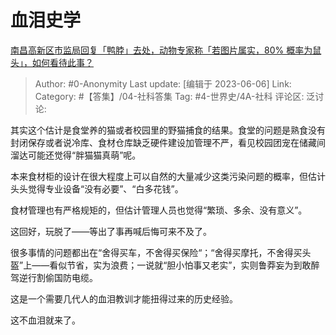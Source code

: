 # 血泪史学
[南昌高新区市监局回复「鸭脖」去处，动物专家称「若图片属实，80% 概率为鼠头」，如何看待此事？](https://www.zhihu.com/question/604847299/answer/3061977316)

> Author: #0-Anonymity
> Last update: [编辑于 2023-06-06]
> Link:
> Category: #【答集】/04-社科答集 
> Tag: #4-世界史/4A-社科
> 评论区:
> 泛讨论:

其实这个估计是食堂养的猫或者校园里的野猫捕食的结果。食堂的问题是熟食没有封闭保存或者说冷库、食材仓库缺乏硬件建设加管理不严，看见校园团宠在储藏间溜达可能还觉得“胖猫猫真萌”呢。

本来食材柜的设计在很大程度上可以自然的大量减少这类污染问题的概率，但估计头头觉得专业设备“没有必要”、“白多花钱”。

食材管理也有严格规矩的，但估计管理人员也觉得“繁琐、多余、没有意义”。

这回好，玩脱了——等出了事再喊后悔可来不及了。

很多事情的问题都出在“舍得买车，不舍得买保险“；“舍得买摩托，不舍得买头盔”上——看似节省，实为浪费；一说就“胆小怕事又老实”，实则鲁莽妄为到敢醉驾逆行割偷国防电缆。

这是一个需要几代人的血泪教训才能扭得过来的历史经验。

这不血泪就来了。
